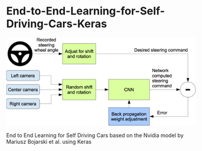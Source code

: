 # End-to-End-Learning-for-Self-Driving-Cars-Keras
![GitHub Logo](/image.png)

End to End Learning for Self Driving Cars based on the Nvidia model by Mariusz Bojarski et al. using Keras

